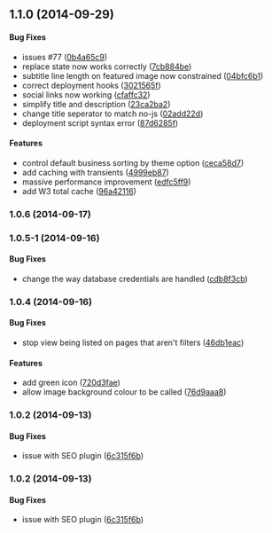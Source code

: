 <a name="1.1.0"></a>
## 1.1.0 (2014-09-29)


#### Bug Fixes

* issues #77 ([0b4a65c9](https://craigmdennis@bitbucket.org/simplebitdesign/localwhistler.com/commit/0b4a65c99b61c60f4597567abbb665cc9a81b7aa))
* replace state now works correctly ([7cb884be](https://craigmdennis@bitbucket.org/simplebitdesign/localwhistler.com/commit/7cb884be5c615a0879aba43c309a1ff86f3b24d5))
* subtitle line length on featured image now constrained ([04bfc6b1](https://craigmdennis@bitbucket.org/simplebitdesign/localwhistler.com/commit/04bfc6b171d0f4c90ca04c9367b3b1db939c31c7))
* correct deployment hooks ([3021565f](https://craigmdennis@bitbucket.org/simplebitdesign/localwhistler.com/commit/3021565fbbfed2264409268040743ec0abfe8ad8))
* social links now working ([cfaffc32](https://craigmdennis@bitbucket.org/simplebitdesign/localwhistler.com/commit/cfaffc32a623bcb236d4d5ed52f5948ea440e08f))
* simplify title and description ([23ca2ba2](https://craigmdennis@bitbucket.org/simplebitdesign/localwhistler.com/commit/23ca2ba271b8eb828191d765f43ad848f272dce2))
* change title seperator to match no-js ([02add22d](https://craigmdennis@bitbucket.org/simplebitdesign/localwhistler.com/commit/02add22d2b0be6f4eb4f11a58df57c0139e9e09e))
* deployment script syntax error ([87d6285f](https://craigmdennis@bitbucket.org/simplebitdesign/localwhistler.com/commit/87d6285f7dd0d9e4d27e667ed8c00e9dde51cbaf))


#### Features

* control default business sorting by theme option ([ceca58d7](https://craigmdennis@bitbucket.org/simplebitdesign/localwhistler.com/commit/ceca58d7fde6678f79e85167a49d43a7bf7eff35))
* add caching with transients ([4999eb87](https://craigmdennis@bitbucket.org/simplebitdesign/localwhistler.com/commit/4999eb8750169772d7fad91ee0aee79932fb444f))
* massive performance improvement ([edfc5ff9](https://craigmdennis@bitbucket.org/simplebitdesign/localwhistler.com/commit/edfc5ff93841fece6096c30b33703c0fb03980de))
* add W3 total cache ([96a42116](https://craigmdennis@bitbucket.org/simplebitdesign/localwhistler.com/commit/96a4211615739a1b18fb11a091bf73f033552fa3))


<a name="1.0.6"></a>
### 1.0.6 (2014-09-17)


<a name="1.0.5-1"></a>
### 1.0.5-1 (2014-09-16)


#### Bug Fixes

* change the way database credentials are handled ([cdb8f3cb](https://craigmdennis@bitbucket.org/simplebitdesign/localwhistler.com/commit/cdb8f3cbf2da81b2acb843bdcbd3f09e2a5add28))


<a name="1.0.4"></a>
### 1.0.4 (2014-09-16)


#### Bug Fixes

* stop view being listed on pages that aren't filters ([46db1eac](https://craigmdennis@bitbucket.org/simplebitdesign/localwhistler.com/commit/46db1eac0017dc6de647675ef4bfdf98d967662d))


#### Features

* add green icon ([720d3fae](https://craigmdennis@bitbucket.org/simplebitdesign/localwhistler.com/commit/720d3faed4105b67eae159a45e13ccd978147a3b))
* allow image background colour to be called ([76d9aaa8](https://craigmdennis@bitbucket.org/simplebitdesign/localwhistler.com/commit/76d9aaa83418d508691f158603c6d65e69205f1b))


<a name="1.0.2"></a>
### 1.0.2 (2014-09-13)


#### Bug Fixes

* issue with SEO plugin ([6c315f6b](https://craigmdennis@bitbucket.org/simplebitdesign/localwhistler.com/commit/6c315f6bb79f20d1b3c375d49e0f2b5905033a46))


<a name="1.0.2"></a>
### 1.0.2 (2014-09-13)


#### Bug Fixes

* issue with SEO plugin ([6c315f6b](https://craigmdennis@bitbucket.org/simplebitdesign/localwhistler.com/commit/6c315f6bb79f20d1b3c375d49e0f2b5905033a46))

